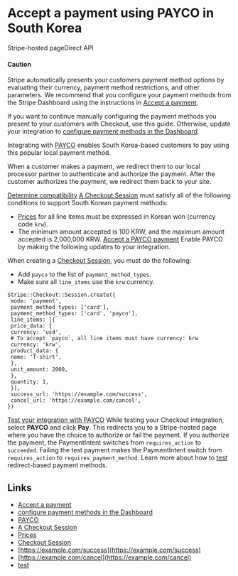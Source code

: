 # Accept a payment using PAYCO in South Korea

Stripe-hosted pageDirect API
#### Caution

Stripe automatically presents your customers payment method options by
evaluating their currency, payment method restrictions, and other parameters. We
recommend that you configure your payment methods from the Stripe Dashboard
using the instructions in [Accept a
payment](https://docs.stripe.com/payments/accept-a-payment?platform=web&ui=stripe-hosted).

If you want to continue manually configuring the payment methods you present to
your customers with Checkout, use this guide. Otherwise, update your integration
to [configure payment methods in the
Dashboard](https://docs.stripe.com/payments/dashboard-payment-methods).

Integrating with [PAYCO](https://www.payco.com/) enables South Korea-based
customers to pay using this popular local payment method.

When a customer makes a payment, we redirect them to our local processor partner
to authenticate and authorize the payment. After the customer authorizes the
payment, we redirect them back to your site.

[Determine
compatibility](https://docs.stripe.com/payments/payco/accept-a-payment#compatibility)
[A Checkout
Session](https://docs.stripe.com/payments/checkout/how-checkout-works) must
satisfy all of the following conditions to support South Korean payment methods:

- [Prices](https://docs.stripe.com/api/prices) for all line items must be
expressed in Korean won (currency code `krw`).
- The minimum amount accepted is 100 KRW, and the maximum amount accepted is
2,000,000 KRW.
[Accept a PAYCO
payment](https://docs.stripe.com/payments/payco/accept-a-payment#accept-a-payco-payment)
Enable PAYCO by making the following updates to your integration.

When creating a [Checkout
Session](https://docs.stripe.com/api/checkout/sessions), you must do the
following:

- Add `payco` to the list of `payment_method_types`.
- Make sure all `line_items` use the `krw` currency.

```
Stripe::Checkout::Session.create({
 mode: 'payment',
 payment_method_types: ['card'],
 payment_method_types: ['card', 'payco'],
 line_items: [{
 price_data: {
 currency: 'usd',
 # To accept `payco`, all line items must have currency: krw
 currency: 'krw',
 product_data: {
 name: 'T-shirt',
 },
 unit_amount: 2000,
 },
 quantity: 1,
 }],
 success_url: 'https://example.com/success',
 cancel_url: 'https://example.com/cancel',
})
```

[Test your integration with
PAYCO](https://docs.stripe.com/payments/payco/accept-a-payment#test-integration)
While testing your Checkout integration, select **PAYCO** and click **Pay**.
This redirects you to a Stripe-hosted page where you have the choice to
authorize or fail the payment. If you authorize the payment, the PaymentIntent
switches from `requires_action` to `succeeded`. Failing the test payment makes
the PaymentIntent switch from `requires_action` to `requires_payment_method`.
Learn more about how to [test](https://docs.stripe.com/testing#redirects)
redirect-based payment methods.

## Links

- [Accept a
payment](https://docs.stripe.com/payments/accept-a-payment?platform=web&ui=stripe-hosted)
- [configure payment methods in the
Dashboard](https://docs.stripe.com/payments/dashboard-payment-methods)
- [PAYCO](https://www.payco.com/)
- [A Checkout
Session](https://docs.stripe.com/payments/checkout/how-checkout-works)
- [Prices](https://docs.stripe.com/api/prices)
- [Checkout Session](https://docs.stripe.com/api/checkout/sessions)
- [https://example.com/success](https://example.com/success)
- [https://example.com/cancel](https://example.com/cancel)
- [test](https://docs.stripe.com/testing#redirects)